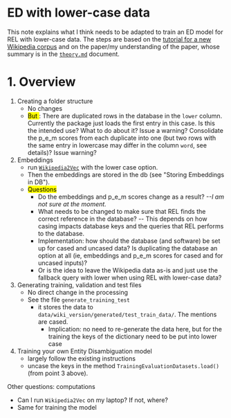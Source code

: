 ED with lower-case data 
========================

This note explains what I think needs to be adapted to train an ED model for REL with lower-case data. The steps are based on the [tutorial for a new Wikipedia corpus](https://github.com/informagi/REL/blob/f4c471a18f0d2124bd04cf3e2f2fbffcb72e16fd/docs/tutorials/deploy_REL_new_wiki.md#training-wikipedia2vec-embeddings) and on the paper/my understanding of the paper, whose summary is in the [`theory.md`](https://github.com/f-hafner/ed_lowercase/blob/main/theory.md) document.

# 1. Overview
1. Creating a folder structure
    - No changes
    - <mark> But </mark>: There are duplicated rows in the database in the `lower` column. Currently the package just loads the first entry in this case. Is this the intended use? What to do about it? Issue a warning? Consolidate the p_e_m scores from each duplicate into one (but two rows with the same entry in lowercase may differ in the column `word`, see details)? Issue warning?
2. Embeddings
    - run [`Wikipedia2Vec`](https://wikipedia2vec.github.io/wikipedia2vec/commands/) with the lower case option. 
    - Then the embeddings are stored in the db (see "Storing Embeddings in DB").
    - <mark>Questions </mark>
        - Do the embeddings and p_e_m scores change as a result? *--I am not sure at the moment.* 
        - What needs to be changed to make sure that REL finds the correct reference in the database? -- This depends on how casing impacts database keys and the queries that REL performs to the database.
        - Implementation: how should the database (and software) be set up for cased and uncased data? Is duplicating the database an option at all (ie, embeddings and p_e_m scores for cased and for uncased inputs)?
        - Or is the idea to leave the Wikipedia data as-is and just use the fallback query with lower when using REL with lower-case data?
3. Generating training, validation and test files
    - No direct change in the processing
    - See the file `generate_training_test`
        - it stores the data to `data/wiki_version/generated/test_train_data/`. The mentions are cased.
            - Implication: no need to re-generate the data here, but for the training the keys of the dictionary need to be put into lower case 
4. Training your own Entity Disambiguation model
    - largely follow the existing instructions
    - uncase the keys in the method `TrainingEvaluationDatasets.load()` (from point 3 above).

Other questions: computations
- Can I run `Wikipedia2Vec` on my laptop? If not, where? 
- Same for training the model

